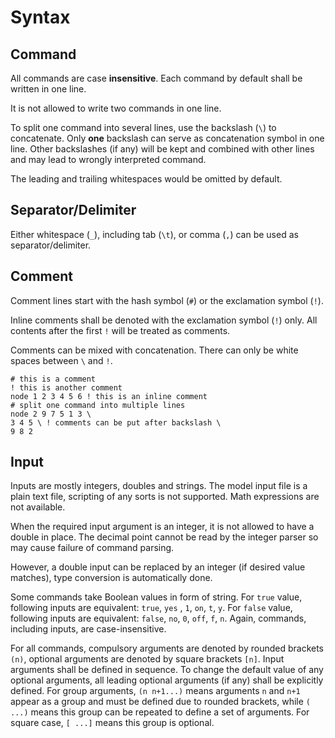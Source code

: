 # Syntax

## Command

All commands are case **insensitive**. Each command by default shall be written in one line.

It is not allowed to write two commands in one line.

To split one command into several lines, use the backslash (`\`) to concatenate. Only **one** backslash can serve as
concatenation symbol in one line. Other backslashes (if any) will be kept and combined with other lines and may lead to
wrongly interpreted command.

The leading and trailing whitespaces would be omitted by default.

## Separator/Delimiter

Either whitespace (`_`), including tab (`\t`), or comma (`,`) can be used as separator/delimiter.

## Comment

Comment lines start with the hash symbol (`#`) or the exclamation symbol (`!`).

Inline comments shall be denoted with the exclamation symbol (`!`) only. All contents after the first `!` will be
treated as comments.

Comments can be mixed with concatenation. There can only be white spaces between `\` and `!`.

```
# this is a comment
! this is another comment
node 1 2 3 4 5 6 ! this is an inline comment
# split one command into multiple lines
node 2 9 7 5 1 3 \
3 4 5 \ ! comments can be put after backslash \
9 8 2
```

## Input

Inputs are mostly integers, doubles and strings. The model input file is a plain text file, scripting of any sorts is
not supported. Math expressions are not available.

When the required input argument is an integer, it is not allowed to have a double in place. The decimal point cannot be
read by the integer parser so may cause failure of command parsing.

However, a double input can be replaced by an integer (if desired value matches), type conversion is automatically done.

Some commands take Boolean values in form of string. For `true` value, following inputs are equivalent: `true`, `yes`
, `1`, `on`, `t`, `y`. For `false` value, following inputs are equivalent: `false`, `no`, `0`, `off`, `f`, `n`. Again,
commands, including inputs, are case-insensitive.

For all commands, compulsory arguments are denoted by rounded brackets `(n)`, optional arguments are denoted by square
brackets `[n]`. Input arguments shall be defined in sequence. To change the default value of any optional arguments, all
leading optional arguments (if any) shall be explicitly defined. For group arguments, `(n n+1...)` means arguments `n`
and `n+1` appear as a group and must be defined due to rounded brackets, while `( ...)` means this group can be repeated
to define a set of arguments. For square case, `[ ...]` means this group is optional.
